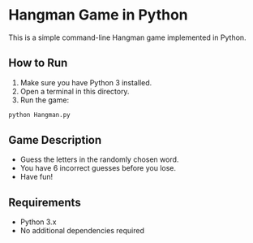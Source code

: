 # Hangman Game in Python

This is a simple command-line Hangman game implemented in Python.

## How to Run

1. Make sure you have Python 3 installed.
2. Open a terminal in this directory.
3. Run the game:

```bash
python Hangman.py
```

## Game Description

- Guess the letters in the randomly chosen word.
- You have 6 incorrect guesses before you lose.
- Have fun!

## Requirements

- Python 3.x
- No additional dependencies required
